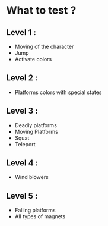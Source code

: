 # What to test ?


## Level 1 :
- Moving of the character
- Jump
- Activate colors

## Level 2 :
- Platforms colors with special states

## Level 3 :
- Deadly platforms
- Moving Platforms
- Squat
- Teleport

## Level 4 :
- Wind blowers

## Level 5 :
- Falling platforms
- All types of magnets